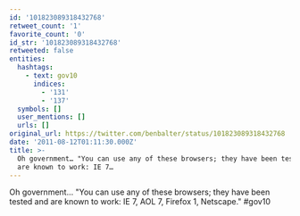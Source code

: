 ```yaml
---
id: '101823089318432768'
retweet_count: '1'
favorite_count: '0'
id_str: '101823089318432768'
retweeted: false
entities:
  hashtags:
    - text: gov10
      indices:
        - '131'
        - '137'
  symbols: []
  user_mentions: []
  urls: []
original_url: https://twitter.com/benbalter/status/101823089318432768
date: '2011-08-12T01:11:30.000Z'
title: >-
  Oh government… "You can use any of these browsers; they have been tested and
  are known to work: IE 7…
---
```


Oh government… "You can use any of these browsers; they have been tested and are known to work: IE 7, AOL 7, Firefox 1, Netscape." #gov10